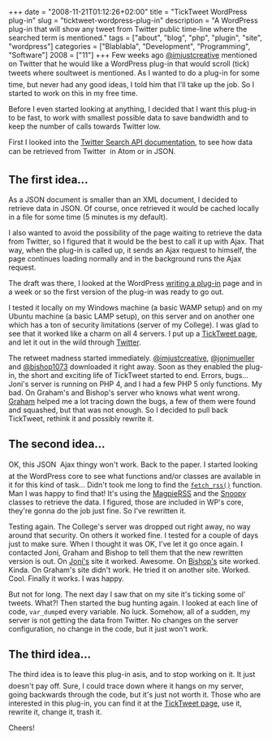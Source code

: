 +++
date = "2008-11-21T01:12:26+02:00"
title = "TickTweet WordPress plug-in"
slug = "ticktweet-wordpress-plug-in"
description = "A WordPress plug-in that will show any tweet from Twitter public time-line where the searched term is mentioned."
tags = ["about", "blog", "php", "plugin", "site", "wordpress"]
categories = ["Blablabla", "Development", "Programming", "Software"]
2008 = ["11"]
+++
Few weeks ago <a href="http://twitter.com/imjustcreative">@imjustcreative</a> mentioned on Twitter that he would like a WordPress plug-in that would scroll (tick) tweets where &#147;soultweet&#148; is mentioned. As I wanted to do a plug-in for some time, but never had any good ideas, I told him that I'll take up the job. So I started to work on this in my free time.

Before I even started looking at anything, I decided that I want this plug-in to be fast, to work with smallest possible data to save bandwidth and to keep the number of calls towards Twitter low.

First I looked into the <a href="http://apiwiki.twitter.com/Search+API+Documentation">Twitter Search API documentation</a>, to see how data can be retrieved from Twitter &#151; in Atom or in JSON.

<h2>The first idea...</h2>

As a JSON document is smaller than an XML document, I decided to retrieve data in JSON. Of course, once retrieved it would be cached locally in a file for some time (5 minutes is my default).

I also wanted to avoid the possibility of the page waiting to retrieve the data from Twitter, so I figured that it would be the best to call it up with Ajax. That way, when the plug-in is called up, it sends an Ajax request to himself, the page continues loading normally and in the background runs the Ajax request.

The draft was there, I looked at the WordPress <a href="http://codex.wordpress.org/Writing_a_Plugin">writing a plug-in</a> page and in a week or so the first version of the plug-in was ready to go out.

I tested it locally on my Windows machine (a basic WAMP setup) and on my Ubuntu machine (a basic LAMP setup), on this server and on another one which has a ton of security limitations (server of my College). I was glad to see that it worked like a charm on all 4 servers. I put up a <a href="http://robertbasic.com/dev/ticktweet/">TickTweet page</a>, and let it out in the wild through <a href="http://twitter.com/robertbasic">Twitter</a>.

The retweet madness started immediately. <a href="http://twitter.com/imjustcreative">@imjustcreative</a>, <a href="http://twitter.com/jonimueller">@jonimueller</a> and <a href="http://twitter.com/bishop1073">@bishop1073</a> downloaded it right away. Soon as they enabled the plug-in, the short and exciting life of TickTweet started to end. Errors, bugs... Joni's server is running on PHP 4, and I had a few PHP 5 only functions. My bad. On Graham's and Bishop's server who knows what went wrong. <a href="http://imjustcreative.com/" title="Professional Logo Designer & Creative Freelancer">Graham</a> helped me a lot tracing down the bugs, a few of them were found and squashed, but that was not enough. So I decided to pull back TickTweet, rethink it and possibly rewrite it.

<h2>The second idea...</h2>

OK, this JSON &#151; Ajax thingy won't work. Back to the paper. I started looking at the WordPress core to see what functions and/or classes are available in it for this kind of task... Didn't took me long to find the <a href="http://codex.wordpress.org/Function_Reference/fetch_rss"><code>fetch_rss()</code></a> function. Man I was happy to find that! It's using the <a href="http://magpierss.sourceforge.net/">MagpieRSS</a> and the <a href="http://sourceforge.net/projects/snoopy/">Snoopy</a> classes to retrieve the data. I figured, those are included in WP's core, they're gonna do the job just fine. So I've rewritten it.

Testing again. The College's server was dropped out right away, no way around that security. On others it worked fine. I tested for a couple of days just to make sure. When I thought it was OK, I've let it go once again. I contacted Joni, Graham and Bishop to tell them that the new rewritten version is out. On <a href="http://blog.pixelita.com/">Joni's</a> site it worked. Awesome. On <a href="http://canddbishop.com/blog/">Bishop's</a> site worked. Kinda. On Graham's site didn't work. He tried it on another site. Worked. Cool. Finally it works. I was happy.

But not for long. The next day I saw that on my site it's ticking some ol' tweets. What?! Then started the bug hunting again. I looked at each line of code, <code>var_dump</code>ed every variable. No luck. Somehow, all of a sudden, my server is not getting the data from Twitter. No changes on the server configuration, no change in the code, but it just won't work.

<h2>The third idea...</h2>

The third idea is to leave this &#147;plug-in&#148; as&#151;is, and to stop working on it. It just doesn't pay off. Sure, I could trace down where it hangs on my server, going backwards through the code, but it's just not worth it. Those who are interested in this plug-in, you can find it at the <a href="http://robertbasic.com/dev/ticktweet/">TickTweet page</a>, use it, rewrite it, change it, trash it.

Cheers!
